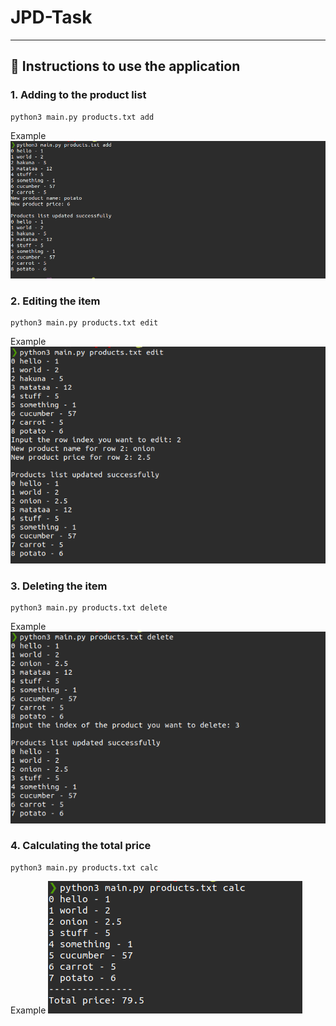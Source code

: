# JPD-Task
***
## :pencil: Instructions to use the application

### 1. Adding to the product list
   ``` 
   python3 main.py products.txt add
   ```
   Example
   ![example1](./examples/example1.png)
### 2. Editing the item
```
python3 main.py products.txt edit
```
Example
![example2](./examples/example2.png)

### 3. Deleting the item
```
python3 main.py products.txt delete
```
Example
![example2](./examples/example3.png)

### 4. Calculating the total price
```
python3 main.py products.txt calc
```
Example
![example2](./examples/example4.png)
